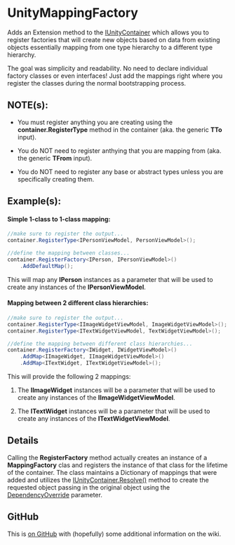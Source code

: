 UnityMappingFactory
====================

Adds an Extension method to the [IUnityContainer](http://msdn.microsoft.com/en-us/library/microsoft.practices.unity.iunitycontainer.aspx) which allows you to register factories that will create new objects based on data from existing objects essentially mapping from one type hierarchy to a different type hierarchy.

The goal was simplicity and readability. No need to declare individual factory classes or even interfaces! Just add the mappings right where you register the classes during the normal bootstrapping process.

## NOTE(s):

* You must register anything you are creating using the **container.RegisterType** method in the container (aka. the generic **TTo** input).
 
* You do NOT need to register anthying that you are mapping from (aka. the generic **TFrom** input).

* You do NOT need to register any base or abstract types unless you are specifically creating them.

## Example(s):

#### Simple 1-class to 1-class mapping:

```csharp 
//make sure to register the output...
container.RegisterType<IPersonViewModel, PersonViewModel>();

//define the mapping between classes...
container.RegisterFactory<IPerson, IPersonViewModel>()
	.AddDefaultMap();
```

This will map any **IPerson** instances as a parameter that will be used to create any instances of the **IPersonViewModel**.

#### Mapping between 2 different class hierarchies:

```csharp
//make sure to register the output...
container.RegisterType<IImageWidgetViewModel, ImageWidgetViewModel>();
container.RegisterType<ITextWidgetViewModel, TextWidgetViewModel>();

//define the mapping between different class hierarchies...
container.RegisterFactory<IWidget, IWidgetViewModel>()
	.AddMap<IImageWidget, IImageWidgetViewModel>()
	.AddMap<ITextWidget, ITextWidgetViewModel>();
```
This will provide the following 2 mappings:

1. The **IImageWidget** instances will be a parameter that will be used to create any instances of the **IImageWidgetViewModel**.

2. The **ITextWidget** instances will be a parameter that will be used to create any instances of the **ITextWidgetViewModel**.

## Details

Calling the **RegisterFactory** method actually creates an instance of a **MappingFactory** clas and registers the instance of that class for the lifetime of the container. The class maintains a Dictionary of mappings that were added and utilizes the [IUnityContainer.Resolve()](http://msdn.microsoft.com/en-us/library/ff660794.aspx) method to create the requested object passing in the original object using the [DependencyOverride](http://msdn.microsoft.com/en-us/library/ff660920.aspx) parameter.

## GitHub

This is [on GitHub](https://github.com/jigamiller/unity-mappingfactory) with (hopefully) some additional information on the wiki.
